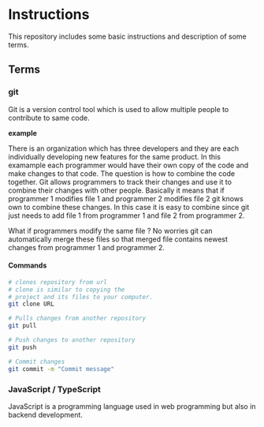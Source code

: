 # Instructions

This repository includes some basic instructions and description of some terms.

## Terms

### git
Git is a version control tool which is used to allow multiple people to contribute to same code.

**example**

There is an organization which has three developers and they are each individually developing new features for the same product. In this examample each programmer would have their own copy of the code and make changes to that code. The question is how to combine the code together. Git allows programmers to track their changes and use it to combine their changes with other people. Basically it means that if programmer 1 modifies file 1 and programmer 2 modifies file 2 git knows own to combine these changes. In this case it is easy to combine since git just needs to add file 1 from programmer 1 and file 2 from programmer 2. 

What if programmers modify the same file ? No worries git can automatically merge these files so that merged file contains newest changes from programmer 1 and programmer 2.

#### Commands

```bash
# clones repository from url
# clone is similar to copying the 
# project and its files to your computer.
git clone URL

# Pulls changes from another repository
git pull

# Push changes to another repository
git push

# Commit changes
git commit -m "Commit message"
```

### JavaScript / TypeScript

JavaScript is a programming language 
used in web programming but also 
in backend development.


